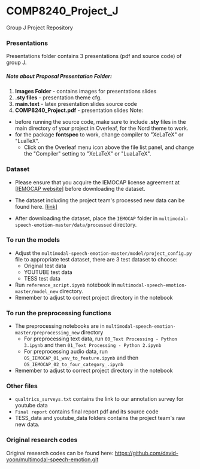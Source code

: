 # COMP8240_Project_J
Group J Project Repository


### Presentations 
Presentations folder contains 3 presentations (pdf and source code) of group J.

##### Note about Proposal Presentation Folder:
1. __Images Folder__ - contains images for presentations slides
2. __.sty files__ - presentation theme cfg.
3. __main.text__ - latex presentation slides source code
4. __COMP8240_Project.pdf__ - presentation slides
Note:
* before running the source code, make sure to include __.sty__ files in the main directory of your project in Overleaf, for the Nord theme to work.
* for the package __fontspec__ to work, change compiler to "XeLaTeX" or "LuaTeX".
  * Click on the Overleaf menu icon above the file list panel, and change the "Compiler" setting to "XeLaTeX" or "LuaLaTeX".

### Dataset
- Please ensure that you acquire the IEMOCAP license agreement at <a href="https://sail.usc.edu/iemocap/">[IEMOCAP website]</a> before downloading the dataset. 

- The dataset including the project team's processed new data can be found here.
<a href="https://drive.google.com/drive/folders/1upmf9bmQizgZCA2I8l4UC73ebdvS6AP6?usp=sharing">[link]</a>

- After downloading the dataset, place the `IEMOCAP` folder in `multimodal-speech-emotion-master/data/processed` directory.

### To run the models
- Adjust the `multimodal-speech-emotion-master/model/project_config.py` file to appropriate test dataset, there are 3 test dataset to choose:
  - Original test data
  - YOUTUBE test data
  - TESS test data
- Run `reference_script.ipynb` notebook in `multimodal-speech-emotion-master/model_new` directory.
- Remember to adjust to correct project directory in the notebook

### To run the preprocessing functions
- The preprocessing notebooks are in `multimodal-speech-emotion-master/preprocessing_new` directory
  - For preprocessing text data, run `00_Text Processing - Python 3.ipynb` and then `01_Text Processing - Python 2.ipynb`
  - For preprocessing audio data, run `OS_IEMOCAP_01_wav_to_feature.ipynb` and then `OS_IEMOCAP_02_to_four_category_.ipynb`
- Remember to adjust to correct project directory in the notebook

### Other files
* `qualtrics_surveys.txt` contains the link to our annotation survey for youtube data
* `Final report` contains final report pdf and its source code
* TESS_data and youtube_data folders contains the project team's raw new data.
  
### Original research codes
Original research codes can be found here: https://github.com/david-yoon/multimodal-speech-emotion.git
